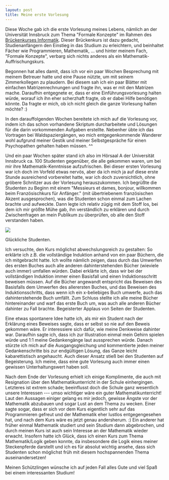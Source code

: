 ```yaml
---
layout: post
title: Meine erste Vorlesung
---
```


Diese Woche gab ich die erste Vorlesung meines Lebens, nämlich an der Universität Innsbruck zum Thema "Formale Konzepte" im Rahmen des [Brückenkurses Informatik][Brückenkurs]. Dieser Brückenkurs ist dazu gedacht, Studienanfängern den Einstieg in das Studium zu erleichtern, und beinhaltet Fächer wie Programmieren, Mathematik, ... und hinter meinem Fach, "Formale Konzepte", verbarg sich nichts anderes als ein Mathematik-Auffrischungskurs.

Begonnen hat alles damit, dass ich vor ein paar Wochen Besprechung mit meinem Betreuer hatte und eine Pause nützte, um mit seinem Zimmerkollegen zu plaudern. Bei diesem sah ich ein paar Blätter mit einfachen Matrizenrechnungen und fragte ihn, was er mit den Matrizen mache. Daraufhin entgegnete er, dass er eine Einführungsvorlesung halten würde, worauf ich ihn eher scherzhaft fragte, ob er dabei Hilfe benötigen könnte. Da fragte er mich, ob ich nicht gleich die ganze Vorlesung halten möchte? :)

In den darauffolgenden Wochen bereitete ich mich auf die Vorlesung vor, indem ich das schon vorhandene Skriptum durcharbeitete und Lösungen für die darin vorkommenden Aufgaben erstellte. Nebenher übte ich das Vortragen bei Waldspaziergängen, wo mich entgegenkommende Wanderer wohl aufgrund meiner Gestik und meiner Selbstgespräche für einen Psychopathen gehalten haben müssen. ^^

Und ein paar Wochen später stand ich also im Hörsaal A der Universität Innsbruck ca. 100 Studenten gegenüber, die alle gekommen waren, um bei mir ihre Mathematik-Kenntnisse aufzufrischen. Bei dieser ersten Vorlesung war ich doch im Vorfeld etwas nervös, aber da ich mich ja auf diese erste Stunde ausreichend vorbereitet hatte, war ich doch zuversichtlich, ohne gröbere Schnitzer aus der Vorlesung herauszukommen. Ich begrüßte die Studenten zu Beginn mit einem "Messieurs et dames, bonjour, willkommen beim Französischkurs für Anfänger." (mit übertriebenem französischen Akzent ausgesprochen), was die Studenten schon einmal zum Lachen brachte und aufweckte. Dann legte ich relativ zügig mit dem Stoff los, bei dem ich mir größte Mühe gab, ihn verständlich zu erklären und durch Zwischenfragen an mein Publikum zu überprüfen, ob alle den Stoff verstanden haben.

<div class="img-container">
  <img src="{{ site.url }}/images/2013-09-29-meine-erste-vorlesung/Photo3891.jpg" />
    
  <p>Glückliche Studenten.</p>
</div>

Ich versuchte, den Kurs möglichst abwechslungsreich zu gestalten: So erklärte ich z.B. die vollständige Induktion anhand von ein paar Büchern, die ich mitgebracht hatte. Ich wollte nämlich zeigen, dass durch das Umwerfen des ersten Buches auch alle anderen dahinterstehenden Bücher (wieviele auch immer) umfallen würden. Dabei erklärte ich, dass wir bei der vollständigen Induktion immer einen Basisfall und einen Induktionsschritt beweisen müssen. Auf die Bücher angewandt entspricht das Beweisen des Basisfalls dem Umwerfen des allerersten Buches, und das Beweisen des Induktionsschritts, dass wenn ich ein x-beliebiges Buch umwerfe, auch das dahinterstehende Buch umfällt. Zum Schluss stellte ich alle meine Bücher hintereinander und warf das erste Buch um, was auch alle anderen Bücher dahinter zu Fall brachte. Begeisterter Applaus von Seiten der Studenten.

Eine etwas spontanere Idee hatte ich, als mir ein Student nach der Erklärung eines Beweises sagte, dass er selbst so nie auf den Beweis gekommen wäre. Er interessiere sich dafür, wie meine Denkweise dahinter war. Daraufhin sagte ich, dass ich zur Illustration einmal mein Gehirn spielen würde und 1:1 meine Gedankengänge laut aussprechen würde. Danach stürzte ich mich auf die Ausgangsgleichung und kommentierte jeden meiner Gedankenschritte bis zur endgültigen Lösung, das Ganze leicht kabarettistisch angehaucht. Auch dieser Ansatz stieß bei den Studenten auf Begeisterung. Ich meine, dass eine gute Vorlesung auch immer einen gewissen Unterhaltungswert haben soll.

Nach dem Ende der Vorlesung erhielt ich einige Komplimente, die auch mit Resignation über den Mathematikunterricht in der Schule einhergingen. Letzteres ist extrem schade; beeinflusst doch die Schule ganz wesentlich unsere Interessen --- umso wichtiger wäre ein guter Mathematikunterricht! Laut den Aussagen einiger gelang es mir jedoch, gewisse Ängste vor der Mathematik abzubauen und sogar Lust an dem Thema zu wecken. Einer sagte sogar, dass er sich vor dem Kurs eigentlich sehr auf das Programmieren gefreut und der Mathematik eher lustlos entgegengesehen hat, und nach dem Kurs wäre es jetzt genau andersherum. :)
Ein anderer hat früher einmal Mathematik studiert und sein Studium dann abgebrochen, und durch meinen Kurs ist auch sein Interesse an der Mathematik wieder erwacht. Insofern hatte ich Glück, dass ich einen Kurs zum Thema Mathematik/Logik geben konnte, da insbesondere die Logik eines meiner Steckenpferde darstellt und ich es für absolut wichtig ansehe, dass sich Studenten schon möglichst früh mit diesem hochspannenden Thema auseinandersetzen!

Meinen Schützlingen wünsche ich auf jeden Fall alles Gute und viel Spaß bei einem interessanten Studium!


[Brückenkurs]: https://iis.uibk.ac.at/courses/2013w/703000/start